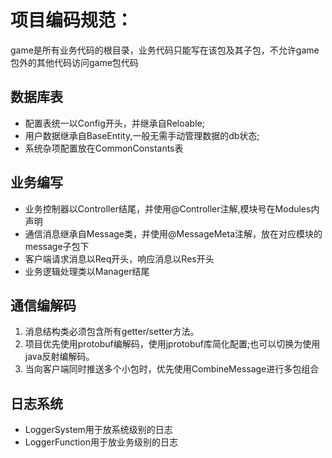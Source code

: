 # 项目编码规范：
game是所有业务代码的根目录，业务代码只能写在该包及其子包，不允许game包外的其他代码访问game包代码

## 数据库表
  * 配置表统一以Config开头，并继承自Reloable;
  * 用户数据继承自BaseEntity,一般无需手动管理数据的db状态;  
  * 系统杂项配置放在CommonConstants表

## 业务编写  
  * 业务控制器以Controller结尾，并使用@Controller注解,模块号在Modules内声明
  * 通信消息继承自Message类，并使用@MessageMeta注解，放在对应模块的message子包下
  * 客户端请求消息以Req开头，响应消息以Res开头
  * 业务逻辑处理类以Manager结尾

## 通信编解码
1. 消息结构类必须包含所有getter/setter方法。  
2. 项目优先使用protobuf编解码，使用jprotobuf库简化配置;也可以切换为使用java反射编解码。
3. 当向客户端同时推送多个小包时，优先使用CombineMessage进行多包组合

## 日志系统
  * LoggerSystem用于放系统级别的日志
  * LoggerFunction用于放业务级别的日志



